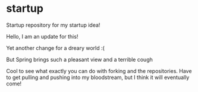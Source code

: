 # startup
Startup repository for my startup idea!

Hello, I am an update for this!

Yet another change for a dreary world :(

But Spring brings such a pleasant view and a terrible cough

Cool to see what exactly you can do with forking and the repositories. Have to get pulling and pushing into my bloodstream, but I think it will eventually come!

